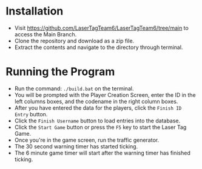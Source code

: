 # Installation
- Visit https://github.com/LaserTagTeam6/LaserTagTeam6/tree/main to access the Main Branch.
- Clone the repository and download as a zip file.
- Extract the contents and navigate to the directory through terminal.

# Running the Program
- Run the command: `./build.bat` on the terminal.
- You will be prompted with the Player Creation Screen, enter the ID in the left columns boxes, and the codename in the right column boxes.
- After you have entered the data for the players, click the `Finish ID Entry` button.
- Click the `Finish Username` button to load entries into the database.
- Click the `Start Game` button or press the `F5` key to start the Laser Tag Game.
- Once you're in the game screen, run the traffic generator.
- The 30 second warning timer has started ticking.
- The 6 minute game timer will start after the warning timer has finished ticking.
